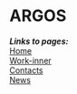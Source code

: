 # ARGOS

<i> <b>Links to pages: </b> </i> <br>
[Home](http://freet.esy.es/ARGOS/) <br>
[Work-inner](http://freet.esy.es/ARGOS/work.inner.html) <br>
[Contacts](http://freet.esy.es/ARGOS/Contacts.html) <br>
[News](http://freet.esy.es/ARGOS/new-details..html) 
